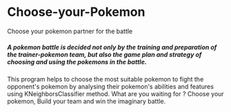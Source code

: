 # Choose-your-Pokemon
Choose your pokemon partner for the battle
##### A pokemon battle is decided not only by the training and preparation of the trainer-pokemon team, but also the game plan and strategy of choosing and using the pokemons in the battle.
This program helps to choose the most suitable pokemon to fight the opponent's pokemon by analysing their pokemon's abilities and features using KNeighborsClassifier method.
What are you waiting for ? Choose your pokemon, Build your team and win the imaginary battle.

